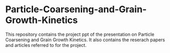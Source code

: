 # Particle-Coarsening-and-Grain-Growth-Kinetics
This repository contains the project ppt of the presentation on Particle Coarsening and Grain Growth Kinetics.
It also contains the reserach papers and articles referred to for the project.
